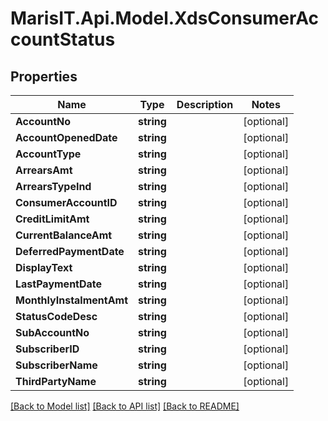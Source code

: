 
# MarisIT.Api.Model.XdsConsumerAccountStatus

## Properties

Name | Type | Description | Notes
------------ | ------------- | ------------- | -------------
**AccountNo** | **string** |  | [optional] 
**AccountOpenedDate** | **string** |  | [optional] 
**AccountType** | **string** |  | [optional] 
**ArrearsAmt** | **string** |  | [optional] 
**ArrearsTypeInd** | **string** |  | [optional] 
**ConsumerAccountID** | **string** |  | [optional] 
**CreditLimitAmt** | **string** |  | [optional] 
**CurrentBalanceAmt** | **string** |  | [optional] 
**DeferredPaymentDate** | **string** |  | [optional] 
**DisplayText** | **string** |  | [optional] 
**LastPaymentDate** | **string** |  | [optional] 
**MonthlyInstalmentAmt** | **string** |  | [optional] 
**StatusCodeDesc** | **string** |  | [optional] 
**SubAccountNo** | **string** |  | [optional] 
**SubscriberID** | **string** |  | [optional] 
**SubscriberName** | **string** |  | [optional] 
**ThirdPartyName** | **string** |  | [optional] 

[[Back to Model list]](../README.md#documentation-for-models)
[[Back to API list]](../README.md#documentation-for-api-endpoints)
[[Back to README]](../README.md)


